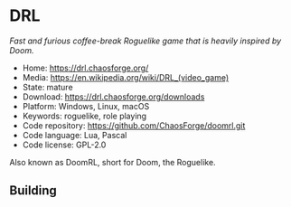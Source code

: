 # DRL

_Fast and furious coffee-break Roguelike game that is heavily inspired by Doom._

- Home: https://drl.chaosforge.org/
- Media: https://en.wikipedia.org/wiki/DRL_(video_game)
- State: mature
- Download: https://drl.chaosforge.org/downloads
- Platform: Windows, Linux, macOS
- Keywords: roguelike, role playing
- Code repository: https://github.com/ChaosForge/doomrl.git
- Code language: Lua, Pascal
- Code license: GPL-2.0

Also known as DoomRL, short for Doom, the Roguelike.

## Building

